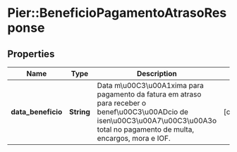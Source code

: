 # Pier::BeneficioPagamentoAtrasoResponse

## Properties
Name | Type | Description | Notes
------------ | ------------- | ------------- | -------------
**data_beneficio** | **String** | Data m\u00C3\u00A1xima para pagamento da fatura em atraso para receber o benef\u00C3\u00ADcio de isen\u00C3\u00A7\u00C3\u00A3o total no pagamento de multa, encargos, mora e IOF. | [optional] 


